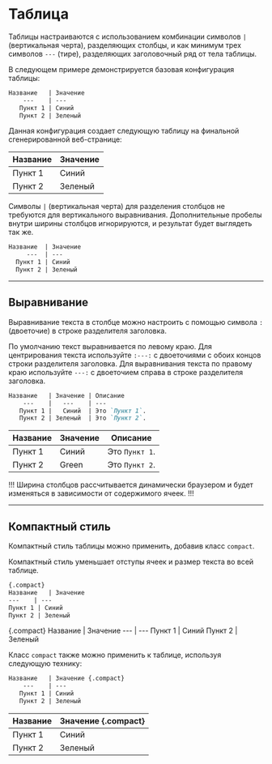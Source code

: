 # Таблица

Таблицы настраиваются с использованием комбинации символов `|` (вертикальная черта), разделяющих столбцы, и как минимум трех символов `---` (тире), разделяющих заголовочный ряд от тела таблицы.

В следующем примере демонстрируется базовая конфигурация таблицы:

```md
Название   | Значение
    ---    | ---
   Пункт 1 | Синий
   Пункт 2 | Зеленый
```

Данная конфигурация создает следующую таблицу на финальной сгенерированной веб-странице:

Название   | Значение
    ---    | ---
   Пункт 1 | Синий
   Пункт 2 | Зеленый

Символы `|` (вертикальная черта) для разделения столбцов не требуются для вертикального выравнивания. Дополнительные пробелы внутри ширины столбцов игнорируются, и результат будет выглядеть так же.

```md
Название  | Значение
     ---  | ---
  Пункт 1 | Синий
  Пункт 2 | Зеленый
```

---

## Выравнивание

Выравнивание текста в столбце можно настроить с помощью символа `:` (двоеточие) в строке разделителя заголовка.

По умолчанию текст выравнивается по левому краю. Для центрирования текста используйте `:---:` с двоеточиями с обоих концов строки разделителя заголовка. Для выравнивания текста по правому краю используйте `---:` с двоеточием справа в строке разделителя заголовка.

```md
Название   | Значение | Описание
    ---    |   ---    | ---
   Пункт 1 |   Синий  | Это `Пункт 1`.
   Пункт 2 | Зеленый  | Это `Пункт 2`.
```

Название   | Значение | Описание
    ---    | ---      | ---
Пункт 1    | Синий    | Это `Пункт 1`.
Пункт 2    | Green    | Это `Пункт 2`.

!!!
Ширина столбцов рассчитывается динамически браузером и будет изменяться в зависимости от содержимого ячеек.
!!!

---

## Компактный стиль

Компактный стиль таблицы можно применить, добавив класс `compact`.

Компактный стиль уменьшает отступы ячеек и размер текста во всей таблице.

```md
{.compact}
Название   | Значение
---    | ---
Пункт 1 | Синий
Пункт 2 | Зеленый
```

{.compact}
Название   | Значение
    ---    | ---
   Пункт 1 | Синий
   Пункт 2 | Зеленый

Класс `compact` также можно применить к таблице, используя следующую технику:

```md
Название   | Значение {.compact}
    ---    | ---
   Пункт 1 | Синий
   Пункт 2 | Зеленый
```

Название   | Значение {.compact}
    ---    | ---
   Пункт 1 | Синий
   Пункт 2 | Зеленый